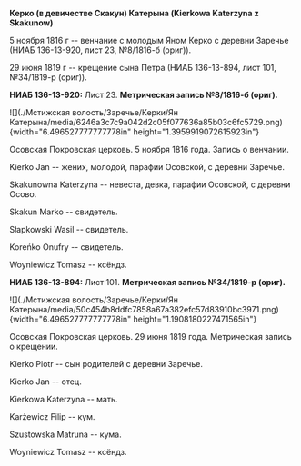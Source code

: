 **Керко (в девичестве Скакун) Катерына (Kierkowa Katerzyna z Skakunow)**

5 ноября 1816 г -- венчание с молодым Яном Керко с деревни Заречье (НИАБ
136-13-920, лист 23, №8/1816-б (ориг)).

29 июня 1819 г -- крещение сына Петра (НИАБ 136-13-894, лист 101,
№34/1819-р (ориг)).

**НИАБ 136-13-920:** Лист 23. **Метрическая запись №8/1816-б (ориг).**

![](./Мстижская волость/Заречье/Керки/Ян Катерына/media/6246a3c7c9a042d2c05f077636a85b03c6fc5729.png){width="6.496527777777778in"
height="1.3959919072615923in"}

Осовская Покровская церковь. 5 ноября 1816 года. Запись о венчании.

Kierko Jan -- жених, молодой, парафии Осовской, с деревни Заречье.

Skakunowna Katerzyna -- невеста, девка, парафии Осовской, с деревни
Осово.

Skakun Markо -- свидетель.

Słapkowski Wasil -- свидетель.

Koreńko Onufry -- свидетель.

Woyniewicz Tomasz -- ксёндз.

**НИАБ 136-13-894:** Лист 101. **Метрическая запись №34/1819-р (ориг).**

![](./Мстижская волость/Заречье/Керки/Ян Катерына/media/50c454b8ddfc7858a67a382efc57d83910bc3971.png){width="6.496527777777778in"
height="1.1908180227471565in"}

Осовская Покровская церковь. 29 июня 1819 года. Метрическая запись о
крещении.

Kierko Piotr -- сын родителей с деревни Заречье.

Kierko Jan -- отец.

Kierkowa Katerzyna -- мать.

Karżewicz Filip -- кум.

Szustowska Matruna -- кума.

Woyniewicz Tomasz -- ксёндз.
